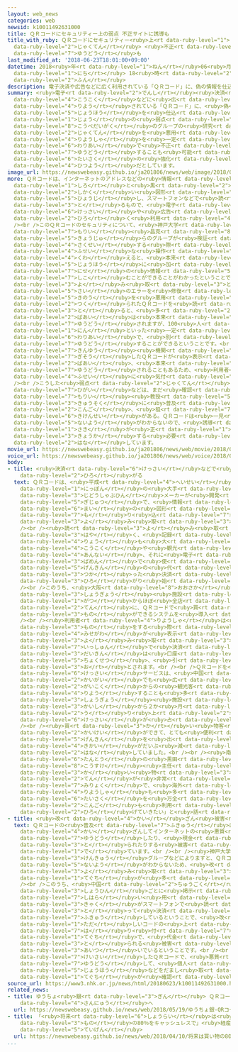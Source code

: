 ```yaml
---
layout: web_news
categories: web
newsid: k10011492631000
title: ＱＲコードにセキュリティー上の弱点 不正サイトに誘導も
title_with_ruby: ＱＲコードにセキュリティー<ruby>上<rt data-ruby-level="1">じょう</rt></ruby>の<ruby>弱点<rt
  data-ruby-level="2">じゃくてん</rt></ruby> <ruby>不正<rt data-ruby-level="4">ふせい</rt></ruby>サイトに<ruby>誘導<rt
  data-ruby-level="7">ゆうどう</rt></ruby>も
last_modified_at: '2018-06-23T18:01:00+09:00'
datetime: 2018<ruby>年<rt data-ruby-level="1">ねん</rt></ruby>06<ruby>月<rt data-ruby-level="1">がつ</rt></ruby>23<ruby>日<rt
  data-ruby-level="1">にち</rt></ruby> 18<ruby>時<rt data-ruby-level="2">じ</rt></ruby>01<ruby>分<rt
  data-ruby-level="2">ふん</rt></ruby>
description: 電子決済や広告などに広く利用されている「ＱＲコード」に、偽の情報を仕込むことができるセキュリティ上の弱点があることが、神戸大学のグループの研究でわかりました。この弱点を悪用すると、利用者を一定の割合で不正なサイトに誘導することも可能で、グループではセキュリティー対策の強化が必要だとしています。
summary: <ruby>電子<rt data-ruby-level="2">でんし</rt></ruby><ruby>決済<rt data-ruby-level="6">けっさい</rt></ruby>や<ruby>広告<rt
  data-ruby-level="4">こうこく</rt></ruby>などに<ruby>広<rt data-ruby-level="2">ひろ</rt></ruby>く<ruby>利用<rt
  data-ruby-level="4">りよう</rt></ruby>されている「ＱＲコード」に、<ruby>偽<rt data-ruby-level="7">にせ</rt></ruby>の<ruby>情報<rt
  data-ruby-level="5">じょうほう</rt></ruby>を<ruby>仕込<rt data-ruby-level="7">しこ</rt></ruby>むことができるセキュリティ<ruby>上<rt
  data-ruby-level="1">じょう</rt></ruby>の<ruby>弱点<rt data-ruby-level="2">じゃくてん</rt></ruby>があることが、<ruby>神戸大学<rt
  data-ruby-level="8">こうべだいがく</rt></ruby>のグループの<ruby>研究<rt data-ruby-level="3">けんきゅう</rt></ruby>でわかりました。この<ruby>弱点<rt
  data-ruby-level="2">じゃくてん</rt></ruby>を<ruby>悪用<rt data-ruby-level="3">あくよう</rt></ruby>すると、<ruby>利用者<rt
  data-ruby-level="4">りようしゃ</rt></ruby>を<ruby>一定<rt data-ruby-level="3">いってい</rt></ruby>の<ruby>割合<rt
  data-ruby-level="6">わりあい</rt></ruby>で<ruby>不正<rt data-ruby-level="4">ふせい</rt></ruby>なサイトに<ruby>誘導<rt
  data-ruby-level="7">ゆうどう</rt></ruby>することも<ruby>可能<rt data-ruby-level="5">かのう</rt></ruby>で、グループではセキュリティー<ruby>対策<rt
  data-ruby-level="6">たいさく</rt></ruby>の<ruby>強化<rt data-ruby-level="3">きょうか</rt></ruby>が<ruby>必要<rt
  data-ruby-level="4">ひつよう</rt></ruby>だとしています。
image_url: https://newswebeasy.github.io/ja201806/news/web/image/2018/06/23/K10011492631_1806231810_1806231811_01_03.jpg
more: ＱＲコードは、インターネットのアドレスなどの<ruby>情報<rt data-ruby-level="5">じょうほう</rt></ruby>を<ruby>白<rt
  data-ruby-level="1">しろ</rt></ruby>と<ruby>黒<rt data-ruby-level="2">くろ</rt></ruby>の<ruby>四角<rt
  data-ruby-level="2">しかく</rt></ruby>い<ruby>図形<rt data-ruby-level="2">ずけい</rt></ruby>として<ruby>表示<rt
  data-ruby-level="5">ひょうじ</rt></ruby>し、スマートフォンなどで<ruby>読<rt data-ruby-level="3">よ</rt></ruby>み<ruby>取<rt
  data-ruby-level="3">と</rt></ruby>るもので、<ruby>電子<rt data-ruby-level="2">でんし</rt></ruby><ruby>決済<rt
  data-ruby-level="6">けっさい</rt></ruby>や<ruby>広告<rt data-ruby-level="4">こうこく</rt></ruby>などに<ruby>広<rt
  data-ruby-level="2">ひろ</rt></ruby>く<ruby>利用<rt data-ruby-level="4">りよう</rt></ruby>されています。<br
  /><br />このＱＲコードのセキュリティについて、<ruby>神戸大学<rt data-ruby-level="8">こうべだいがく</rt></ruby>の<ruby>森井<rt
  data-ruby-level="7">もりい</rt></ruby><ruby>昌克<rt data-ruby-level="8">まさかつ</rt></ruby><ruby>教授<rt
  data-ruby-level="5">きょうじゅ</rt></ruby>らのグループが<ruby>検証<rt data-ruby-level="5">けんしょう</rt></ruby>したところ、コードを<ruby>作成<rt
  data-ruby-level="4">さくせい</rt></ruby>する<ruby>際<rt data-ruby-level="5">さい</rt></ruby>に<ruby>不正<rt
  data-ruby-level="4">ふせい</rt></ruby>な<ruby>操作<rt data-ruby-level="6">そうさ</rt></ruby>を<ruby>加<rt
  data-ruby-level="4">くわ</rt></ruby>えると、<ruby>本来<rt data-ruby-level="2">ほんらい</rt></ruby>の<ruby>情報<rt
  data-ruby-level="5">じょうほう</rt></ruby>に<ruby>加<rt data-ruby-level="4">くわ</rt></ruby>えて、<ruby>偽<rt
  data-ruby-level="7">にせ</rt></ruby>の<ruby>情報<rt data-ruby-level="5">じょうほう</rt></ruby>を<ruby>仕込<rt
  data-ruby-level="7">しこ</rt></ruby>むことができることがわかったということです。<br /><br />これはコードを<ruby>読<rt
  data-ruby-level="3">よ</rt></ruby>み<ruby>取<rt data-ruby-level="3">と</rt></ruby>る<ruby>際<rt
  data-ruby-level="5">さい</rt></ruby>のエラーを<ruby>修復<rt data-ruby-level="5">しゅうふく</rt></ruby>する<ruby>機能<rt
  data-ruby-level="5">きのう</rt></ruby>を<ruby>悪用<rt data-ruby-level="3">あくよう</rt></ruby>したもので、こうして<ruby>作<rt
  data-ruby-level="2">つく</rt></ruby>られたＱＲコードを<ruby>読<rt data-ruby-level="3">よ</rt></ruby>み<ruby>取<rt
  data-ruby-level="3">と</rt></ruby>ると、<ruby>多<rt data-ruby-level="2">おお</rt></ruby>くの<ruby>場合<rt
  data-ruby-level="2">ばあい</rt></ruby>は<ruby>本来<rt data-ruby-level="2">ほんらい</rt></ruby>のサイトに<ruby>誘導<rt
  data-ruby-level="7">ゆうどう</rt></ruby>されますが、100<ruby>人<rt data-ruby-level="1">にん</rt></ruby>に１<ruby>人<rt
  data-ruby-level="1">にん</rt></ruby>といった<ruby>一定<rt data-ruby-level="3">いってい</rt></ruby>の<ruby>割合<rt
  data-ruby-level="6">わりあい</rt></ruby>で、<ruby>別<rt data-ruby-level="4">べつ</rt></ruby>のサイトなどに<ruby>誘導<rt
  data-ruby-level="7">ゆうどう</rt></ruby>することができるということです。<br /><br />このため、<ruby>金融<rt
  data-ruby-level="7">きんゆう</rt></ruby><ruby>機関<rt data-ruby-level="4">きかん</rt></ruby>などにつながると<ruby>偽装<rt
  data-ruby-level="7">ぎそう</rt></ruby>したＱＲコードが<ruby>表示<rt data-ruby-level="5">ひょうじ</rt></ruby>されていた<ruby>場合<rt
  data-ruby-level="2">ばあい</rt></ruby>、<ruby>本来<rt data-ruby-level="2">ほんらい</rt></ruby>のサイトに<ruby>誘導<rt
  data-ruby-level="7">ゆうどう</rt></ruby>されることもあるため、<ruby>利用者<rt data-ruby-level="4">りようしゃ</rt></ruby>が<ruby>不正<rt
  data-ruby-level="4">ふせい</rt></ruby>に<ruby>気付<rt data-ruby-level="4">きづ</rt></ruby>きにくくなるおそれがあるということです。<br
  /><br />こうした<ruby>弱点<rt data-ruby-level="2">じゃくてん</rt></ruby>を<ruby>悪用<rt data-ruby-level="3">あくよう</rt></ruby>した<ruby>被害<rt
  data-ruby-level="7">ひがい</rt></ruby>などは、まだ<ruby>確認<rt data-ruby-level="7">かくにん</rt></ruby>されていないということですが、<ruby>森井<rt
  data-ruby-level="7">もりい</rt></ruby><ruby>教授<rt data-ruby-level="5">きょうじゅ</rt></ruby>は「ＱＲコードは<ruby>急速<rt
  data-ruby-level="3">きゅうそく</rt></ruby>に<ruby>普及<rt data-ruby-level="7">ふきゅう</rt></ruby>しているので、<ruby>今後<rt
  data-ruby-level="2">こんご</rt></ruby>、<ruby>狙<rt data-ruby-level="7">ねら</rt></ruby>われる<ruby>危険性<rt
  data-ruby-level="6">きけんせい</rt></ruby>がある。ＱＲコードは<ruby>一見<rt data-ruby-level="1">いっけん</rt></ruby>しただけでは<ruby>内容<rt
  data-ruby-level="5">ないよう</rt></ruby>がわからないので、<ruby>誘導<rt data-ruby-level="7">ゆうどう</rt></ruby>された<ruby>先<rt
  data-ruby-level="1">さき</rt></ruby>が<ruby>正<rt data-ruby-level="1">ただ</rt></ruby>しいかどうかチェックを<ruby>強化<rt
  data-ruby-level="3">きょうか</rt></ruby>する<ruby>必要<rt data-ruby-level="4">ひつよう</rt></ruby>がある」と<ruby>話<rt
  data-ruby-level="2">はな</rt></ruby>しています。
movie_url: https://newswebeasy.github.io/ja201806/news/web/movie/2018/06/23/k10011492631_201806231810_201806231811.mp4
voice_url: https://newswebeasy.github.io/ja201806/news/web/voice/2018/06/23/k10011492631_201806231810_201806231811.mp3
body:
- title: <ruby>決済<rt data-ruby-level="6">けっさい</rt></ruby>などで<ruby>利用<rt data-ruby-level="4">りよう</rt></ruby><ruby>広<rt
    data-ruby-level="2">ひろ</rt></ruby>がる
  text: ＱＲコードは、<ruby>平成<rt data-ruby-level="4">へいせい</rt></ruby>６<ruby>年<rt data-ruby-level="1">ねん</rt></ruby>に<ruby>日本<rt
    data-ruby-level="1">にっぽん</rt></ruby>の<ruby>大手<rt data-ruby-level="1">おおて</rt></ruby><ruby>自動車部品<rt
    data-ruby-level="3">じどうしゃぶひん</rt></ruby>メーカーが<ruby>開発<rt data-ruby-level="3">かいはつ</rt></ruby>した<ruby>技術<rt
    data-ruby-level="5">ぎじゅつ</rt></ruby>で、<ruby>情報<rt data-ruby-level="5">じょうほう</rt></ruby>を１<ruby>枚<rt
    data-ruby-level="6">まい</rt></ruby>の<ruby>図形<rt data-ruby-level="2">ずけい</rt></ruby>に<ruby>盛<rt
    data-ruby-level="7">も</rt></ruby>り<ruby>込<rt data-ruby-level="7">こ</rt></ruby>んでスマートフォンなどで<ruby>読<rt
    data-ruby-level="3">よ</rt></ruby>み<ruby>取<rt data-ruby-level="3">と</rt></ruby>ることができます。<br
    /><br /><ruby>読<rt data-ruby-level="3">よ</rt></ruby>み<ruby>取<rt data-ruby-level="3">と</rt></ruby>りが<ruby>速<rt
    data-ruby-level="3">はや</rt></ruby>く、<ruby>記録<rt data-ruby-level="4">きろく</rt></ruby>できるデータ<ruby>量<rt
    data-ruby-level="4">りょう</rt></ruby>も<ruby>大<rt data-ruby-level="1">おお</rt></ruby>きいため、<ruby>広告<rt
    data-ruby-level="4">こうこく</rt></ruby>や<ruby>観光<rt data-ruby-level="4">かんこう</rt></ruby><ruby>案内<rt
    data-ruby-level="4">あんない</rt></ruby>、それに<ruby>電子<rt data-ruby-level="2">でんし</rt></ruby>チケットなどさまざまな<ruby>場面<rt
    data-ruby-level="3">ばめん</rt></ruby>で<ruby>使<rt data-ruby-level="3">つか</rt></ruby>われているほか、<ruby>現金<rt
    data-ruby-level="5">げんきん</rt></ruby>の<ruby>代<rt data-ruby-level="3">か</rt></ruby>わりにＱＲコードを<ruby>使<rt
    data-ruby-level="3">つか</rt></ruby>った<ruby>決済<rt data-ruby-level="6">けっさい</rt></ruby>サービスも<ruby>広<rt
    data-ruby-level="3">ひろ</rt></ruby>がり<ruby>始<rt data-ruby-level="3">はじ</rt></ruby>めています。<br
    /><br />このうち、<ruby>大阪<rt data-ruby-level="8">おおさか</rt></ruby>・<ruby>難波<rt data-ruby-level="6">なんば</rt></ruby>の<ruby>商業<rt
    data-ruby-level="3">しょうぎょう</rt></ruby><ruby>施設<rt data-ruby-level="7">しせつ</rt></ruby>では、ことし４<ruby>月<rt
    data-ruby-level="1">がつ</rt></ruby>からほぼ<ruby>全店<rt data-ruby-level="3">ぜんてん</rt></ruby>のおよそ460<ruby>店<rt
    data-ruby-level="2">てん</rt></ruby>に、ＱＲコードで<ruby>買<rt data-ruby-level="3">か</rt></ruby>い<ruby>物<rt
    data-ruby-level="3">もの</rt></ruby>ができるシステムを<ruby>導入<rt data-ruby-level="5">どうにゅう</rt></ruby>しました。<br
    /><br /><ruby>利用者<rt data-ruby-level="4">りようしゃ</rt></ruby>は<ruby>買<rt data-ruby-level="3">か</rt></ruby>い<ruby>物<rt
    data-ruby-level="3">もの</rt></ruby>をする<ruby>際<rt data-ruby-level="5">さい</rt></ruby>に、<ruby>店側<rt
    data-ruby-level="4">みせがわ</rt></ruby>が<ruby>表示<rt data-ruby-level="5">ひょうじ</rt></ruby>したＱＲコードをスマートフォンで<ruby>読<rt
    data-ruby-level="3">よ</rt></ruby>み<ruby>取<rt data-ruby-level="3">と</rt></ruby>ることで<ruby>一瞬<rt
    data-ruby-level="7">いっしゅん</rt></ruby>で<ruby>決済<rt data-ruby-level="6">けっさい</rt></ruby>することができ、<ruby>代金<rt
    data-ruby-level="3">だいきん</rt></ruby>は<ruby>口座<rt data-ruby-level="6">こうざ</rt></ruby>から<ruby>直接<rt
    data-ruby-level="5">ちょくせつ</rt></ruby>、<ruby>引<rt data-ruby-level="3">ひ</rt></ruby>き<ruby>落<rt
    data-ruby-level="3">お</rt></ruby>とされます。<br /><br />ＱＲコードを<ruby>使<rt data-ruby-level="3">つか</rt></ruby>った<ruby>決済<rt
    data-ruby-level="6">けっさい</rt></ruby>サービスは、<ruby>中国<rt data-ruby-level="2">ちゅうごく</rt></ruby>など<ruby>海外<rt
    data-ruby-level="2">かいがい</rt></ruby>でも<ruby>広<rt data-ruby-level="2">ひろ</rt></ruby>がっていることから、<ruby>外国<rt
    data-ruby-level="2">がいこく</rt></ruby>からの<ruby>観光客<rt data-ruby-level="4">かんこうきゃく</rt></ruby>が<ruby>利用<rt
    data-ruby-level="4">りよう</rt></ruby>することも<ruby>多<rt data-ruby-level="2">おお</rt></ruby>いということで、この<ruby>商業<rt
    data-ruby-level="3">しょうぎょう</rt></ruby><ruby>施設<rt data-ruby-level="7">しせつ</rt></ruby>では<ruby>開始<rt
    data-ruby-level="3">かいし</rt></ruby>から２か<ruby>月<rt data-ruby-level="1">げつ</rt></ruby>で、<ruby>売<rt
    data-ruby-level="2">う</rt></ruby>り<ruby>上<rt data-ruby-level="2">あ</rt></ruby>げの４％をＱＲコードの<ruby>決済<rt
    data-ruby-level="6">けっさい</rt></ruby>が<ruby>占<rt data-ruby-level="7">し</rt></ruby>めたいうことです。<br
    /><br /><ruby>買<rt data-ruby-level="3">か</rt></ruby>い<ruby>物客<rt data-ruby-level="3">ものきゃく</rt></ruby>は「サッと<ruby>会計<rt
    data-ruby-level="2">かいけい</rt></ruby>ができて、とても<ruby>便利<rt data-ruby-level="4">べんり</rt></ruby>です。<ruby>現金<rt
    data-ruby-level="5">げんきん</rt></ruby>を<ruby>出<rt data-ruby-level="1">だ</rt></ruby>す<ruby>機会<rt
    data-ruby-level="4">きかい</rt></ruby>がだいぶ<ruby>減<rt data-ruby-level="5">へ</rt></ruby>りました」と<ruby>話<rt
    data-ruby-level="2">はな</rt></ruby>していました。<br /><br /><ruby>南海電鉄<rt data-ruby-level="3">なんかいでんてつ</rt></ruby>・なんばＣＩＴＹ<ruby>担当<rt
    data-ruby-level="6">たんとう</rt></ruby>の<ruby>黒田<rt data-ruby-level="2">くろだ</rt></ruby><ruby>康介<rt
    data-ruby-level="8">こうすけ</rt></ruby><ruby>主任<rt data-ruby-level="5">しゅにん</rt></ruby>は「スマートフォンさえあれば、<ruby>買<rt
    data-ruby-level="3">か</rt></ruby>い<ruby>物<rt data-ruby-level="3">もの</rt></ruby>ができるという<ruby>点<rt
    data-ruby-level="2">てん</rt></ruby>が<ruby>非常<rt data-ruby-level="5">ひじょう</rt></ruby>に<ruby>魅力<rt
    data-ruby-level="7">みりょく</rt></ruby>で、<ruby>海外<rt data-ruby-level="2">かいがい</rt></ruby>の<ruby>利用者<rt
    data-ruby-level="4">りようしゃ</rt></ruby>も<ruby>多<rt data-ruby-level="2">おお</rt></ruby>い。セキュリティー<ruby>対策<rt
    data-ruby-level="6">たいさく</rt></ruby>を<ruby>万全<rt data-ruby-level="7">ばんぜん</rt></ruby>にしたうえで、<ruby>今後<rt
    data-ruby-level="2">こんご</rt></ruby>も<ruby>利用<rt data-ruby-level="4">りよう</rt></ruby>を<ruby>広<rt
    data-ruby-level="2">ひろ</rt></ruby>げていきたい」と<ruby>話<rt data-ruby-level="2">はな</rt></ruby>していました。
- title: <ruby>改<rt data-ruby-level="4">かい</rt></ruby>ざん<ruby>被害<rt data-ruby-level="7">ひがい</rt></ruby>も
  text: ＱＲコードの<ruby>普及<rt data-ruby-level="7">ふきゅう</rt></ruby>に<ruby>伴<rt data-ruby-level="7">ともな</rt></ruby>って、ＱＲコードを<ruby>改<rt
    data-ruby-level="4">かい</rt></ruby>ざんしてインターネットの<ruby>悪質<rt data-ruby-level="5">あくしつ</rt></ruby>なサイトに<ruby>誘導<rt
    data-ruby-level="7">ゆうどう</rt></ruby>したり、<ruby>現金<rt data-ruby-level="5">げんきん</rt></ruby>がだまし<ruby>取<rt
    data-ruby-level="3">と</rt></ruby>られたりする<ruby>被害<rt data-ruby-level="7">ひがい</rt></ruby>も<ruby>出<rt
    data-ruby-level="1">で</rt></ruby>ています。<br /><br /><ruby>神戸大学<rt data-ruby-level="8">こうべだいがく</rt></ruby>の<ruby>研究<rt
    data-ruby-level="3">けんきゅう</rt></ruby>グループなどによりますと、ＱＲコードは<ruby>見<rt data-ruby-level="1">み</rt></ruby>ただけでは<ruby>内容<rt
    data-ruby-level="5">ないよう</rt></ruby>がわからないため、<ruby>改<rt data-ruby-level="4">かい</rt></ruby>ざんしたＱＲコードを<ruby>読<rt
    data-ruby-level="3">よ</rt></ruby>み<ruby>取<rt data-ruby-level="3">と</rt></ruby>らせる<ruby>手口<rt
    data-ruby-level="1">てぐち</rt></ruby>が<ruby>多<rt data-ruby-level="2">おお</rt></ruby>いということです。<br
    /><br />このうち、<ruby>中国<rt data-ruby-level="2">ちゅうごく</rt></ruby>ではスーパーで<ruby>商品<rt
    data-ruby-level="3">しょうひん</rt></ruby>ごとに<ruby>掲示<rt data-ruby-level="7">けいじ</rt></ruby>された<ruby>支払<rt
    data-ruby-level="7">しはら</rt></ruby>い<ruby>用<rt data-ruby-level="2">よう</rt></ruby>のＱＲコードを、<ruby>客<rt
    data-ruby-level="3">きゃく</rt></ruby>がスマートフォンで<ruby>読<rt data-ruby-level="3">よ</rt></ruby>み<ruby>取<rt
    data-ruby-level="3">と</rt></ruby>って<ruby>決済<rt data-ruby-level="6">けっさい</rt></ruby>するサービスが<ruby>普及<rt
    data-ruby-level="7">ふきゅう</rt></ruby>しているということで、<ruby>改<rt data-ruby-level="4">かい</rt></ruby>ざんしたＱＲコードを<ruby>正<rt
    data-ruby-level="1">ただ</rt></ruby>しいコードの<ruby>上<rt data-ruby-level="1">うえ</rt></ruby>から<ruby>貼<rt
    data-ruby-level="7">は</rt></ruby>り<ruby>付<rt data-ruby-level="7">つ</rt></ruby>ける<ruby>手口<rt
    data-ruby-level="1">てぐち</rt></ruby>で、<ruby>代金<rt data-ruby-level="3">だいきん</rt></ruby>をだまし<ruby>取<rt
    data-ruby-level="3">と</rt></ruby>られる<ruby>被害<rt data-ruby-level="7">ひがい</rt></ruby>も<ruby>相次<rt
    data-ruby-level="3">あいつ</rt></ruby>いでいるということです。<br /><br />また、<ruby>国内<rt data-ruby-level="2">こくない</rt></ruby>でもインターネットに<ruby>掲載<rt
    data-ruby-level="7">けいさい</rt></ruby>したＱＲコードで、<ruby>悪質<rt data-ruby-level="5">あくしつ</rt></ruby>なサイトに<ruby>誘導<rt
    data-ruby-level="7">ゆうどう</rt></ruby>して、<ruby>個人<rt data-ruby-level="5">こじん</rt></ruby><ruby>情報<rt
    data-ruby-level="5">じょうほう</rt></ruby>などをだまし<ruby>取<rt data-ruby-level="3">と</rt></ruby>ろうとする<ruby>手口<rt
    data-ruby-level="1">てぐち</rt></ruby>が<ruby>確認<rt data-ruby-level="7">かくにん</rt></ruby>されているということです。
source_url: https://www3.nhk.or.jp/news/html/20180623/k10011492631000.html
related_news:
- title: ゆうちょ<ruby>銀<rt data-ruby-level="3">ぎん</rt></ruby> ＱＲコード<ruby>決済<rt data-ruby-level="6">けっさい</rt></ruby>に<ruby>参入<rt
    data-ruby-level="4">さんにゅう</rt></ruby>へ
  url: https://newswebeasy.github.io/news/web/2018/05/19/ゆうちょ銀-QRコード決済に参入へ
- title: 「<ruby>将来<rt data-ruby-level="6">しょうらい</rt></ruby>は<ruby>買<rt data-ruby-level="3">か</rt></ruby>い<ruby>物<rt
    data-ruby-level="3">もの</rt></ruby>の80％をキャッシュレスで」<ruby>経産省<rt data-ruby-level="5">けいさんしょう</rt></ruby>が<ruby>提言<rt
    data-ruby-level="5">ていげん</rt></ruby>
  url: https://newswebeasy.github.io/news/web/2018/04/10/将来は買い物の80をキャッシュレスで経産省が提言
...
```

